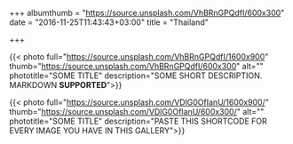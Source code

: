 +++
albumthumb = "https://source.unsplash.com/VhBRnGPQdfI/600x300"
date = "2016-11-25T11:43:43+03:00"
title = "Thailand"

+++

{{< photo full="https://source.unsplash.com/VhBRnGPQdfI/1600x900" thumb="https://source.unsplash.com/VhBRnGPQdfI/600x300" alt="" phototitle="SOME TITLE" description="SOME SHORT DESCRIPTION. MARKDOWN **SUPPORTED**">}}

{{< photo full="https://source.unsplash.com/VDlG0OfIanU/1600x900/" thumb="https://source.unsplash.com/VDlG0OfIanU/600x300/" alt="" phototitle="SOME TITLE" description="PASTE THIS SHORTCODE FOR EVERY IMAGE YOU HAVE IN THIS GALLERY">}}

